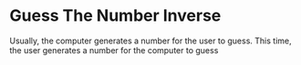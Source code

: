# Guess The Number Inverse

Usually, the computer generates a number for the user to guess. This time, the user generates a number for the computer to guess
